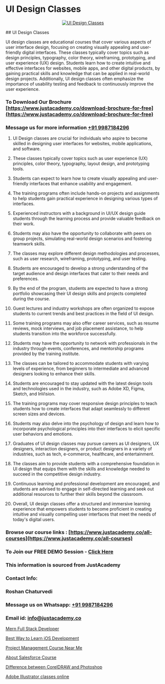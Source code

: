 # UI Design Classes

<p align="center">
  <a href="https://justacademy.co/all-courses">
    <img src="https://i.ibb.co/P5KtSQ2/ui-ux.png" alt="UI Design Classes">
  </a>
</p>
## UI Design Classes

UI design classes are educational courses that cover various aspects of user interface design, focusing on creating visually appealing and user-friendly digital interfaces. These classes typically cover topics such as design principles, typography, color theory, wireframing, prototyping, and user experience (UX) design. Students learn how to create intuitive and effective interfaces for websites, mobile apps, and other digital products, by gaining practical skills and knowledge that can be applied in real-world design projects. Additionally, UI design classes often emphasize the importance of usability testing and feedback to continuously improve the user experience.
### To Download Our Brochure [https://www.justacademy.co/download-brochure-for-free](https://www.justacademy.co/download-brochure-for-free)
### Message us for more information [+91 9987184296](https://api.whatsapp.com/send?phone=919987184296)
1) UI Design classes are crucial for individuals who aspire to become skilled in designing user interfaces for websites, mobile applications, and software. 

2) These classes typically cover topics such as user experience (UX) principles, color theory, typography, layout design, and prototyping tools. 

3) Students can expect to learn how to create visually appealing and user-friendly interfaces that enhance usability and engagement. 

4) The training programs often include hands-on projects and assignments to help students gain practical experience in designing various types of interfaces. 

5) Experienced instructors with a background in UI/UX design guide students through the learning process and provide valuable feedback on their work. 

6) Students may also have the opportunity to collaborate with peers on group projects, simulating real-world design scenarios and fostering teamwork skills. 

7) The classes may explore different design methodologies and processes, such as user research, wireframing, prototyping, and user testing. 

8) Students are encouraged to develop a strong understanding of the target audience and design interfaces that cater to their needs and preferences. 

9) By the end of the program, students are expected to have a strong portfolio showcasing their UI design skills and projects completed during the course. 

10) Guest lectures and industry workshops are often organized to expose students to current trends and best practices in the field of UI design. 

11) Some training programs may also offer career services, such as resume reviews, mock interviews, and job placement assistance, to help students transition into the workforce successfully. 

12) Students may have the opportunity to network with professionals in the industry through events, conferences, and mentorship programs provided by the training institute. 

13) The classes can be tailored to accommodate students with varying levels of experience, from beginners to intermediate and advanced designers looking to enhance their skills. 

14) Students are encouraged to stay updated with the latest design tools and technologies used in the industry, such as Adobe XD, Figma, Sketch, and InVision. 

15) The training programs may cover responsive design principles to teach students how to create interfaces that adapt seamlessly to different screen sizes and devices. 

16) Students may also delve into the psychology of design and learn how to incorporate psychological principles into their interfaces to elicit specific user behaviors and emotions. 

17) Graduates of UI design classes may pursue careers as UI designers, UX designers, interaction designers, or product designers in a variety of industries, such as tech, e-commerce, healthcare, and entertainment. 

18) The classes aim to provide students with a comprehensive foundation in UI design that equips them with the skills and knowledge needed to succeed in the competitive design industry. 

19) Continuous learning and professional development are encouraged, and students are advised to engage in self-directed learning and seek out additional resources to further their skills beyond the classroom. 

20) Overall, UI design classes offer a structured and immersive learning experience that empowers students to become proficient in creating intuitive and visually compelling user interfaces that meet the needs of today's digital users.

### Browse our course links : [https://www.justacademy.co/all-courses](https://www.justacademy.co/all-courses) 
### To Join our FREE DEMO Session - [Click Here](https://www.justacademy.co/register-for-course-demo)


### This information is sourced from JustAcademy
### Contact Info:
### Roshan Chaturvedi
### Message us on Whatsapp: [+91 9987184296](https://api.whatsapp.com/send?phone=919987184296)
### Email id: [info@justacademy.co](mailto:info@justacademy.co)
                
[Mern Full Stack Developer](https://www.linkedin.com/pulse/mern-full-stack-developer-justacademy-mumbai-rlskf/)

[Best Way to Learn iOS Development](0)

[Project Management Course Near Me](https://medium.com/@mistersumit961/project-management-course-near-me-b1b93827bd8c)

[About Salesforce Course](https://medium.com/@kumarishimmi99/about-salesforce-course-1f9638b29cb3)

[Difference between CorelDRAW and Photoshop](https://justacademyin.github.io/justacademy/difference-between-coreldraw-and-photoshop)

[Adobe Illustrator classes online](https://justacademyin.github.io/justacademy/adobe-illustrator-classes-online)

